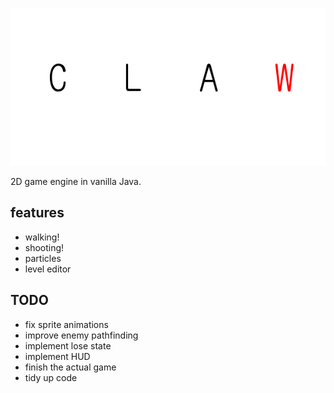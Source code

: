 ![alt text](https://github.com/Roxerg/java-engine/blob/master/banner.png "CLAW")

2D game engine in vanilla Java.

## features
- walking!
- shooting!
- particles
- level editor

## TODO
- fix sprite animations
- improve enemy pathfinding
- implement lose state
- implement HUD
- finish the actual game
- tidy up code

